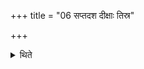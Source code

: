 +++
title = "06 सप्तदश दीक्षाः तिस्र"

+++

<details><summary>थिते</summary>

6. There are seventeen Dīkṣa-days, three Upasad-days and on the twentyfirst day there should be Soma-pressing.  
</details>
